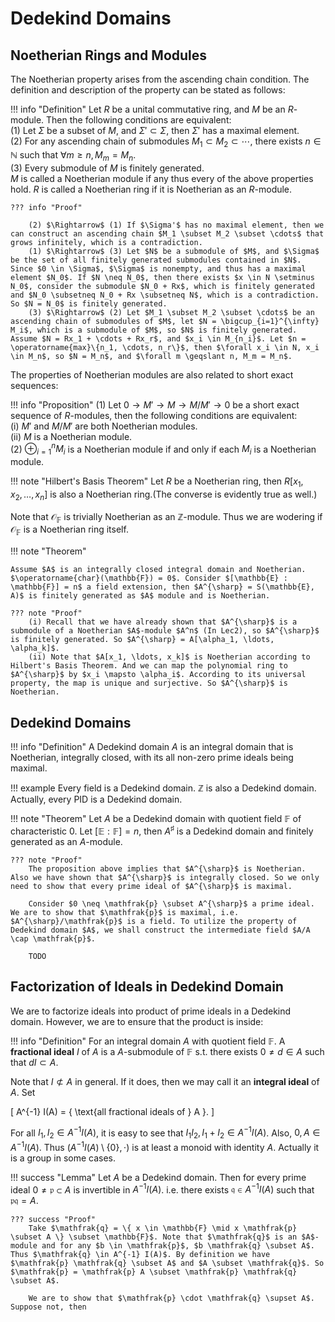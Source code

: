 # Dedekind Domains

## Noetherian Rings and Modules

The Noetherian property arises from the ascending chain condition. The definition and description of the property can be stated as follows:

!!! info "Definition"
    Let $R$ be a unital commutative ring, and $M$ be an $R$-module. Then the following conditions are equivalent:  
    (1) Let $\Sigma$ be a subset of $M$, and $\Sigma' \subset \Sigma$, then $\Sigma'$ has a maximal element.  
    (2) For any ascending chain of submodules $M_1 \subset M_2 \subset \cdots$, there exists $n \in \mathbb{N}$ such that $\forall m \geqslant n, M_m = M_n$.  
    (3) Every submodule of $M$ is finitely generated.    
    $M$ is called a Noetherian module if any thus every of the above properties hold. $R$ is called a Noetherian ring if it is Noetherian as an $R$-module.

    ??? info "Proof"

        (2) $\Rightarrow$ (1) If $\Sigma'$ has no maximal element, then we can construct an ascending chain $M_1 \subset M_2 \subset \cdots$ that grows infinitely, which is a contradiction.  
        (1) $\Rightarrow$ (3) Let $N$ be a submodule of $M$, and $\Sigma$ be the set of all finitely generated submodules contained in $N$. Since $0 \in \Sigma$, $\Sigma$ is nonempty, and thus has a maximal element $N_0$. If $N \neq N_0$, then there exists $x \in N \setminus N_0$, consider the submodule $N_0 + Rx$, which is finitely generated and $N_0 \subsetneq N_0 + Rx \subsetneq N$, which is a contradiction. So $N = N_0$ is finitely generated.  
        (3) $\Rightarrow$ (2) Let $M_1 \subset M_2 \subset \cdots$ be an ascending chain of submodules of $M$, let $N = \bigcup_{i=1}^{\infty} M_i$, which is a submodule of $M$, so $N$ is finitely generated. Assume $N = Rx_1 + \cdots + Rx_r$, and $x_i \in M_{n_i}$. Let $n = \operatorname{max}\{n_1, \cdots, n_r\}$, then $\forall x_i \in N, x_i \in M_n$, so $N = M_n$, and $\forall m \geqslant n, M_m = M_n$.
 
The properties of Noetherian modules are also related to short exact sequences:

!!! info "Proposition"
    (1) Let $0 \to M' \to M \to M/M' \to 0$ be a short exact sequence of $R$-modules, then the following conditions are equivalent:  
        (i) $M'$ and $M/M'$ are both Noetherian modules.  
        (ii) $M$ is a Noetherian module.  
    (2) $\oplus_{i=1}^n M_i$ is a Noetherian module if and only if each $M_i$ is a Noetherian module.

!!! note "Hilbert's Basis Theorem"
    Let $R$ be a Noetherian ring, then $R[x_1, x_2, \ldots, x_n]$ is also a Noetherian ring.(The converse is evidently true as well.)

Note that $\mathcal{O}_{\mathbb{F}}$ is trivially Noetherian as an $\mathbb{Z}$-module. Thus we are wodering if $\mathcal{O}_{\mathbb{F}}$ is a Noetherian ring itself. 

!!! note "Theorem"
    
    Assume $A$ is an integrally closed integral domain and Noetherian. $\operatorname{char}(\mathbb{F}) = 0$. Consider $[\mathbb{E} : \mathbb{F}] = n$ a field extension, then $A^{\sharp} = S(\mathbb{E}, A)$ is finitely generated as $A$ module and is Noetherian.

    ??? note "Proof"
        (i) Recall that we have already shown that $A^{\sharp}$ is a submodule of a Noetherian $A$-module $A^n$ (In Lec2), so $A^{\sharp}$ is finitely generated. So $A^{\sharp} = A[\alpha_1, \ldots, \alpha_k]$.  
        (ii) Note that $A[x_1, \ldots, x_k]$ is Noetherian according to Hilbert's Basis Theorem. And we can map the polynomial ring to $A^{\sharp}$ by $x_i \mapsto \alpha_i$. According to its universal property, the map is unique and surjective. So $A^{\sharp}$ is Noetherian.

## Dedekind Domains

!!! info "Definition"
    A Dedekind domain $A$ is an integral domain that is Noetherian, integrally closed, with its all non-zero prime ideals being maximal.

!!! example
    Every field is a Dedekind domain. $\mathbb{Z}$ is also a Dedekind domain. Actually, every PID is a Dedekind domain.

!!! note "Theorem"
    Let $A$ be a Dedekind domain with quotient field $\mathbb{F}$ of characteristic $0$. Let $[\mathbb{E} : \mathbb{F}] = n$, then $A^{\sharp}$ is a Dedekind domain and finitely generated as an $A$-module.

    ??? note "Proof"
        The proposition above implies that $A^{\sharp}$ is Noetherian. Also we have shown that $A^{\sharp}$ is integrally closed. So we only need to show that every prime ideal of $A^{\sharp}$ is maximal. 

        Consider $0 \neq \mathfrak{p} \subset A^{\sharp}$ a prime ideal. We are to show that $\mathfrak{p}$ is maximal, i.e. $A^{\sharp}/\mathfrak{p}$ is a field. To utilize the property of Dedekind domain $A$, we shall construct the intermediate field $A/A \cap \mathfrak{p}$.

        TODO

## Factorization of Ideals in Dedekind Domain

We are to factorize ideals into product of prime ideals in a Dedekind domain. However, we are to ensure that the product is inside:

!!! info "Definition"
    For an integral domain $A$ with quotient field $\mathbb{F}$. A **fractional ideal** $I$ of $A$ is a $A$-submodule of $\mathbb{F}$ s.t. there exists $0 \neq d \in A$ such that $dI \subset A$. 

Note that $I \not \subset A$ in general. If it does, then we may call it an **integral ideal** of $A$. Set

\[
    A^{-1} I(A) = \{ \text{all fractional ideals of } A \}.
\]

For all $I_1, I_2 \in A^{-1} I(A)$, it is easy to see that $I_1 I_2, I_1 + I_2 \in A^{-1} I(A)$. Also, $0, A \in A^{-1} I(A)$. Thus $(A^{-1} I(A) \setminus \{0\}, \cdot)$ is at least a monoid with identity $A$. Actually it is a group in some cases.

!!! success "Lemma"
    Let $A$ be a Dedekind domain. Then for every prime ideal $0 \neq \mathfrak{p} \subset A$ is invertible in $A^{-1} I(A)$. i.e. there exists $\mathfrak{q} \in A^{-1} I(A)$ such that $\mathfrak{p} \mathfrak{q} = A$.

    ??? success "Proof"
        Take $\mathfrak{q} = \{ x \in \mathbb{F} \mid x \mathfrak{p} \subset A \} \subset \mathbb{F}$. Note that $\mathfrak{q}$ is an $A$-module and for any $b \in \mathfrak{p}$, $b \mathfrak{q} \subset A$. Thus $\mathfrak{q} \in A^{-1} I(A)$. By definition we have $\mathfrak{p} \mathfrak{q} \subset A$ and $A \subset \mathfrak{q}$. So $\mathfrak{p} = \mathfrak{p} A \subset \mathfrak{p} \mathfrak{q} \subset A$. 

        We are to show that $\mathfrak{p} \cdot \mathfrak{q} \supset A$. Suppose not, then